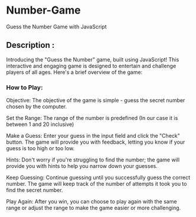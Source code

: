 # Number-Game
Guess the Number Game with JavaScript

## Description : 
Introducing the "Guess the Number" game, built using JavaScript! This interactive and engaging game is designed to entertain and challenge players of all ages. Here's a brief overview of the game:

### How to Play:

Objective: The objective of the game is simple - guess the secret number chosen by the computer.

Set the Range: The range of the number is predefined (In our case it is between 1 and 20 inclusive)

Make a Guess: Enter your guess in the input field and click the "Check" button. The game will provide you with feedback, letting you know if your guess is too high or too low.

Hints: Don't worry if you're struggling to find the number; the game will provide you with hints to help you narrow down your guesses.

Keep Guessing: Continue guessing until you successfully guess the correct number. The game will keep track of the number of attempts it took you to find the secret number.

Play Again: After you win, you can choose to play again with the same range or adjust the range to make the game easier or more challenging.
